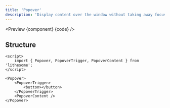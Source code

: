```yaml
---
title: 'Popover'
description: 'Display content over the window without taking away focus from the current context.'
---
```


<script>
	import {APITable, Preview} from '$site/index.ts';
	import {api, component, code} from '$ref/popover';
</script>

<Preview {component} {code} />

## Structure

```svelte
<script>
	import { Popover, PopoverTrigger, PopoverContent } from 'lithesome';
</script>

<Popover>
	<PopoverTrigger>
		<button></button>
	</PopoverTrigger>
	<PopoverContent />
</Popover>
```

<APITable data={api} />
